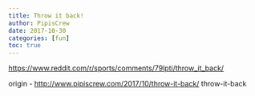 ```yaml
---
title: Throw it back!
author: PipisCrew
date: 2017-10-30
categories: [fun]
toc: true
---
```


https://www.reddit.com/r/sports/comments/79lpti/throw_it_back/

origin - http://www.pipiscrew.com/2017/10/throw-it-back/ throw-it-back